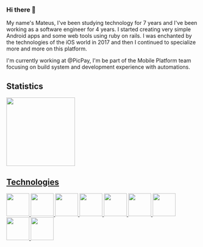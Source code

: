 ### Hi there 👋

My name's Mateus, I've been studying technology for 7 years and I've been working as a software engineer for 4 years. I started creating very simple Android apps and some web tools using ruby on rails. I was enchanted by the technologies of the iOS world in 2017 and then I continued to specialize more and more on this platform. 

I'm currently working at @PicPay, I'm be part of the Mobile Platform team focusing on build system and development experience with automations.

## Statistics
<div>
<a href="https://github.com/MateusDeSousa">
<img height="180em" src="https://github-readme-stats.vercel.app/api/top-langs/?username=MateusDeSousa&layout=compact&langs_count=7&theme=transparent"/>
</div>

## Technologies
<p float="left">
  <img src="https://cdn.jsdelivr.net/gh/devicons/devicon/icons/swift/swift-original.svg" width="60" height="60"/>
  <img src="https://cdn.jsdelivr.net/gh/devicons/devicon/icons/objectivec/objectivec-plain.svg" width="60" height="60"/>
  <img src="https://cdn.jsdelivr.net/gh/devicons/devicon/icons/bash/bash-original.svg" width="60" height="60"/>
  <img src="https://upload.wikimedia.org/wikipedia/en/thumb/7/7d/Bazel_logo.svg/2048px-Bazel_logo.svg.png" width="60" height="60"/>
  <img src="https://cdn.jsdelivr.net/gh/devicons/devicon/icons/git/git-original.svg" width="60" height="60"/>
  <img src="https://cdn.jsdelivr.net/gh/devicons/devicon/icons/vim/vim-original.svg" width="60" height="60"/>
  <img src="https://cdn.jsdelivr.net/gh/devicons/devicon/icons/ruby/ruby-original.svg" width="60" height="60"/>
  <img src="https://static-00.iconduck.com/assets.00/fastlane-icon-512x495-lmuhwr6f.png" width="60" height="60">
  <img src="https://cdn.jsdelivr.net/gh/devicons/devicon/icons/firebase/firebase-plain.svg" width="60" height="60"/>
</p>
